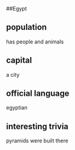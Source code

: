 ##Egypt
## population
has people and animals

## capital
a city
 
## official language
egyptian

## interesting trivia
pyramids were built there


